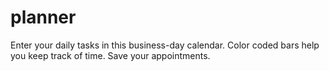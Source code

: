 # planner

Enter your daily tasks in this business-day calendar.
Color coded bars help you keep track of time.
Save your appointments.
